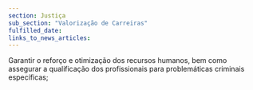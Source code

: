 ```yaml
---
section: Justiça
sub_section: "Valorização de Carreiras"
fulfilled_date:
links_to_news_articles:
---
```


Garantir o reforço e otimização dos recursos humanos, bem como assegurar a qualificação dos profissionais para problemáticas criminais específicas;